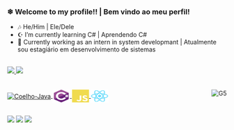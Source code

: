 ### ❄ Welcome to my profile!! | Bem vindo ao meu perfil!

- 🎶 He/Him | Ele/Dele
- ☪ I’m currently learning C# | Aprendendo C#
- 👾 Currently working as an intern in system developmant | Atualmente sou estagiário em desenvolvimento de sistemas

</br>


<div>
  <a href="https://github.com/GuCoelhoMU">
 <img height="180px" src="https://github-readme-stats.vercel.app/api?username=GuCoelhoMU&show_icons=true&theme=midnight-purple&include_all_commits=true&count_private=true&hide=prs,issues"/>
 <img height="180px" src="https://github-readme-stats.vercel.app/api/top-langs/?username=GuCoelhoMU&layout=compact&langs_count=16&theme=midnight-purple"/>
</div>

</br>

<div style="display: inline_block"><br>
  <img align="center" alt="Coelho-Java" height="30" width="40" src="https://cdn.jsdelivr.net/gh/devicons/devicon/icons/java/java-original.svg">
  <img align="center" alt="Coelho-Csharp" height="30" width="40" src="https://raw.githubusercontent.com/devicons/devicon/master/icons/csharp/csharp-original.svg">
  <img align="center" alt="Coelho-Js" height="30" width="40" src="https://raw.githubusercontent.com/devicons/devicon/master/icons/javascript/javascript-plain.svg">
  <img align="center" alt="Coelho-React" height="30" width="40" src="https://raw.githubusercontent.com/devicons/devicon/master/icons/react/react-original.svg">
  <img align="right" alt="G5" src="https://media4.giphy.com/media/TUOSneOOtImPurKwph/200w.gif?cid=6c09b952e6f6h67gegrnfw0ost2dt14rwupw5hifbr2p6w2b&ep=v1_gifs_search&rid=200w.gif&ct=g">
</div>

##

<div>
  <a href="https://www.linkedin.com/in/gustavo-coelho-437819230/" target="_blank"><img src="https://img.shields.io/badge/-LinkedIn-%230077B5?style=for-the-badge&logo=linkedin&logoColor=white" target="_blank"></a> 
  <a href = "mailto:gcoelho.garcia1@gmail.com"><img src="https://img.shields.io/badge/-Gmail-%23333?style=for-the-badge&logo=gmail&logoColor=white" target="_blank"></a>
  <a href="https://instagram.com/iamnotcoelho" target="_blank"><img src="https://img.shields.io/badge/-Instagram-%23E4405F?style=for-the-badge&logo=instagram&logoColor=white" target="_blank"></a>
  
</div>
